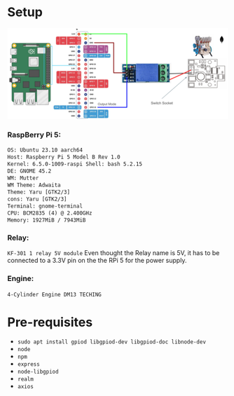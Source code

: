 # Setup

![image](/media/RPi-Rele-Engine-schema.png)

### RaspBerry Pi 5:



```
OS: Ubuntu 23.10 aarch64 
Host: Raspberry Pi 5 Model B Rev 1.0 
Kernel: 6.5.0-1009-raspi Shell: bash 5.2.15 
DE: GNOME 45.2 
WM: Mutter 
WM Theme: Adwaita 
Theme: Yaru [GTK2/3] 
cons: Yaru [GTK2/3] 
Terminal: gnome-terminal 
CPU: BCM2835 (4) @ 2.400GHz 
Memory: 1927MiB / 7943MiB 
```


### Relay:
`KF-301 1 relay 5V module`
Even thought the Relay name is 5V, it has to be connected to a 3.3V pin on the the RPi 5 for the power supply. 

### Engine:
`4-Cylinder Engine DM13 TECHING`


# Pre-requisites 

- `sudo apt install gpiod libgpiod-dev libgpiod-doc libnode-dev`
- `node`
- `npm`
- `express`
- `node-libgpiod`
- `realm`
- `axios`